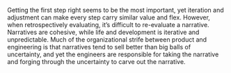 Getting the first step right seems to be the most important, yet iteration and adjustment can make every step carry similar value and flex. However, when retrospectively evaluating, it’s difficult to re-evaluate a narrative. Narratives are cohesive, while life and development is iterative and unpredictable. Much of the organizational strife between product and engineering is that narratives tend to sell better than big balls of uncertainty, and yet the engineers are responsible for taking the narrative and forging through the uncertainty to carve out the narrative.